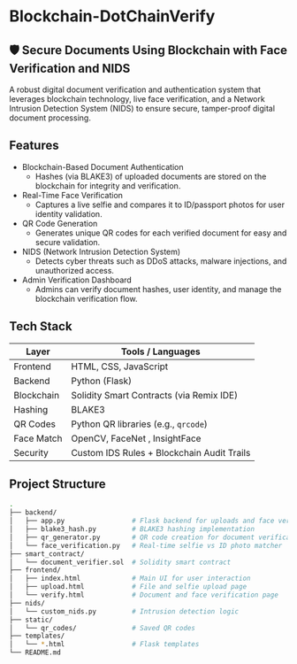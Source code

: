 # Blockchain-DotChainVerify
## 🛡️ Secure Documents Using Blockchain with Face Verification and NIDS

A robust digital document verification and authentication system that leverages blockchain technology, live face verification, and a Network Intrusion Detection System (NIDS) to ensure secure, tamper-proof digital document processing.

##  Features

- Blockchain-Based Document Authentication
  - Hashes (via BLAKE3) of uploaded documents are stored on the blockchain for integrity and verification.
- Real-Time Face Verification
  - Captures a live selfie and compares it to ID/passport photos for user identity validation.
- QR Code Generation
  - Generates unique QR codes for each verified document for easy and secure validation.
- NIDS (Network Intrusion Detection System)
  - Detects cyber threats such as DDoS attacks, malware injections, and unauthorized access.
- Admin Verification Dashboard
  - Admins can verify document hashes, user identity, and manage the blockchain verification flow.

##  Tech Stack

| Layer        | Tools / Languages                              |
|--------------|------------------------------------------------|
| Frontend     | HTML, CSS, JavaScript                          |
| Backend      | Python (Flask)                                 |
| Blockchain   | Solidity Smart Contracts (via Remix IDE)       |
| Hashing      | BLAKE3                                         |
| QR Codes     | Python QR libraries (e.g., `qrcode`)           |
| Face Match   | OpenCV, FaceNet , InsightFace                  |
| Security     | Custom IDS Rules + Blockchain Audit Trails     |

##  Project Structure

```bash
.
├── backend/
│   ├── app.py                 # Flask backend for uploads and face verification
│   ├── blake3_hash.py         # BLAKE3 hashing implementation
│   ├── qr_generator.py        # QR code creation for document verification
│   └── face_verification.py   # Real-time selfie vs ID photo matcher
├── smart_contract/
│   └── document_verifier.sol  # Solidity smart contract
├── frontend/
│   ├── index.html             # Main UI for user interaction
│   ├── upload.html            # File and selfie upload page
│   └── verify.html            # Document and face verification page
├── nids/
│   └── custom_nids.py         # Intrusion detection logic
├── static/
│   └── qr_codes/              # Saved QR codes
├── templates/
│   └── *.html                 # Flask templates
└── README.md
